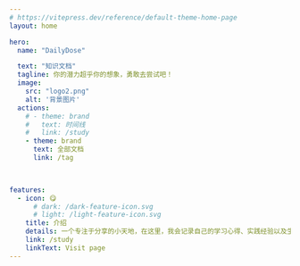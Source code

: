 ```yaml
---
# https://vitepress.dev/reference/default-theme-home-page
layout: home

hero:
  name: "DailyDose"

  text: "知识文档"
  tagline: 你的潜力超乎你的想象，勇敢去尝试吧！
  image:
    src: "logo2.png"
    alt: '背景图片'
  actions:
    # - theme: brand
    #   text: 时间线
    #   link: /study
    - theme: brand
      text: 全部文档  
      link: /tag
    


features:
  - icon: 😋 
      # dark: /dark-feature-icon.svg
      # light: /light-feature-icon.svg
    title: 介绍 
    details: 一个专注于分享的小天地，在这里，我会记录自己的学习心得、实践经验以及生活中的点滴感悟。
    link: /study
    linkText: Visit page
---
```




<MouseEvent/>